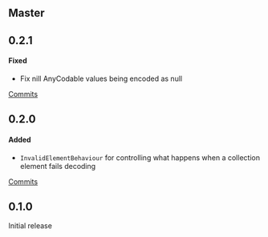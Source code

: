 ## Master

## 0.2.1

#### Fixed
- Fix nill AnyCodable values being encoded as null

[Commits](https://github.com/yonaskolb/XcodeGen/compare/0.2.0...0.2.1)

## 0.2.0

#### Added
- `InvalidElementBehaviour` for controlling what happens when a collection element fails decoding

[Commits](https://github.com/yonaskolb/XcodeGen/compare/0.1.0...0.2.0)

## 0.1.0
Initial release
